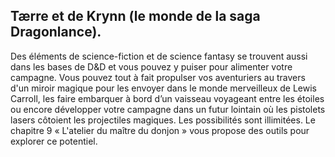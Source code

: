 ## Tærre et de Krynn (le monde de la saga Dragonlance).


Des éléments de science-fiction et de science fantasy
se trouvent aussi dans les bases de D&D et vous pouvez y
puiser pour alimenter votre campagne. Vous pouvez tout à
fait propulser vos aventuriers au travers d'un miroir magique
pour les envoyer dans le monde merveilleux de Lewis
Carroll, les faire embarquer à bord d’un vaisseau voyageant
entre les étoiles ou encore développer votre campagne
dans un futur lointain où les pistolets lasers côtoient les
projectiles magiques. Les possibilités sont illimitées. Le
chapitre 9 « L'atelier du maître du donjon » vous propose des
outils pour explorer ce potentiel.
